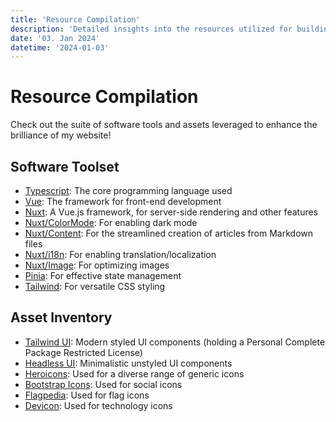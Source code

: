 ```yaml
---
title: 'Resource Compilation'
description: 'Detailed insights into the resources utilized for building this Website'
date: '03. Jan 2024'
datetime: '2024-01-03'
---
```


# Resource Compilation

Check out the suite of software tools and assets leveraged to enhance the brilliance of my website!

## Software Toolset

- [Typescript](https://www.typescriptlang.org/): The core programming language used
- [Vue](https://vuejs.org): The framework for front-end development
- [Nuxt](https://nuxt.com): A Vue.js framework, for server-side rendering and other features
- [Nuxt/ColorMode](https://color-mode.nuxtjs.org/): For enabling dark mode
- [Nuxt/Content](https://content.nuxt.com/): For the streamlined creation of articles from Markdown files
- [Nuxt/i18n](https://i18n.nuxtjs.org/): For enabling translation/localization
- [Nuxt/Image](https://image.nuxt.com/): For optimizing images
- [Pinia](https://pinia.vuejs.org/): For effective state management
- [Tailwind](https://tailwindcss.com): For versatile CSS styling

## Asset Inventory

- [Tailwind UI](https://tailwindui.com): Modern styled UI components (holding a Personal Complete Package Restricted License)
- [Headless UI](https://headlessui.com/): Minimalistic unstyled UI components
- [Heroicons](https://heroicons.com/): Used for a diverse range of generic icons
- [Bootstrap Icons](https://icons.getbootstrap.com/): Used for social icons
- [Flagpedia](https://flagpedia.net/): Used for flag icons
- [Devicon](https://devicon.dev/): Used for technology icons
